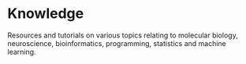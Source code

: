 # Knowledge
Resources and tutorials on various topics relating to molecular biology, neuroscience, bioinformatics, programming, statistics and machine learning. 
